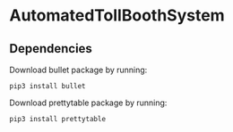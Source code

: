 # AutomatedTollBoothSystem
## Dependencies
Download bullet package by running:
```
pip3 install bullet
```
Download prettytable package by running:
```
pip3 install prettytable
```
